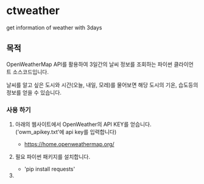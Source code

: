 # ctweather
get information of weather with 3days
## 목적
OpenWeatherMap API를 활용하여 3일간의 날씨 정보를 조회하는 파이썬 클라이언트 소스코드입니다. 

날씨를 알고 싶은 도시와 시간(오늘, 내일, 모레)를 물어보면 해당 도시의 기온, 습도등의 정보를 얻을 수 있습니다.

### 사용 하기

1. 아래의 웹사이트에서 OpenWeather의 API KEY를 얻습니다.('owm_apikey.txt'에 api key를 입력합니다) 

    - <https://home.openweathermap.org/>
      
2. 필요 파이썬 패키지를 설치합니다.

    - 'pip install requests'
3.  
